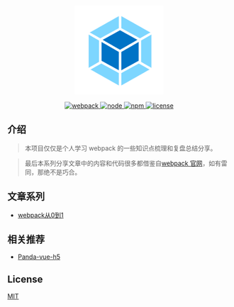 <p align="center">
  <img width="200" height="200" src="https://raw.githubusercontent.com/Ewall1106/webpack-demo/master/docs/images/logo.png">
</p>

<p align="center">
  <a href="https://webpack.js.org/">
    <img src="https://img.shields.io/badge/webpack-4.41.5-brightgreen.svg" alt="webpack">
  </a>
  <a href="https://nodejs.org/en/">
    <img src="https://img.shields.io/badge/node-10.16.0-brightgreen.svg" alt="node">
  </a>
   <a href="https://www.npmjs.com/">
    <img src="https://img.shields.io/badge/npm-6.9.0-brightgreen.svg" alt="npm">
  </a>
  <a href="https://github.com/Ewall1106/webpack-demo/blob/master/LICENSE">
    <img src="https://img.shields.io/github/license/mashape/apistatus.svg" alt="license">
  </a>
</p>

## 介绍

> 本项目仅仅是个人学习 webpack 的一些知识点梳理和复盘总结分享。

> 最后本系列分享文章中的内容和代码很多都借鉴自[webpack 官网](https://webpack.js.org/)，如有雷同，那绝不是巧合。

## 文章系列

- [webpack从0到1](https://www.jianshu.com/nb/41890709)

## 相关推荐

- [Panda-vue-h5](https://github.com/Ewall1106/mall)

## License

[MIT](https://github.com/Ewall1106/webpack-demo/blob/master/LICENSE)
